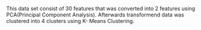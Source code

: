 This data set consist of 30 features that was converted into 2 features using PCA(Principal Component Analysis). Afterwards transformend data was clustered into 4 clusters using K- Means Clustering.
